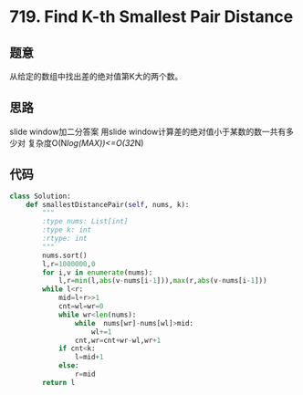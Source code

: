 # 719. Find K-th Smallest Pair Distance
## 题意
从给定的数组中找出差的绝对值第K大的两个数。
## 思路
slide window加二分答案
用slide window计算差的绝对值小于某数的数一共有多少对
复杂度O(N*log(MAX))<=O(32*N)
## 代码
``` python
class Solution:
    def smallestDistancePair(self, nums, k):
        """
        :type nums: List[int]
        :type k: int
        :rtype: int
        """
        nums.sort()
        l,r=1000000,0
        for i,v in enumerate(nums):
            l,r=min(l,abs(v-nums[i-1])),max(r,abs(v-nums[i-1]))
        while l<r:
            mid=l+r>>1
            cnt=wl=wr=0
            while wr<len(nums):
                while  nums[wr]-nums[wl]>mid:
                    wl+=1
                cnt,wr=cnt+wr-wl,wr+1
            if cnt<k:
                l=mid+1
            else:
                r=mid
        return l
```
